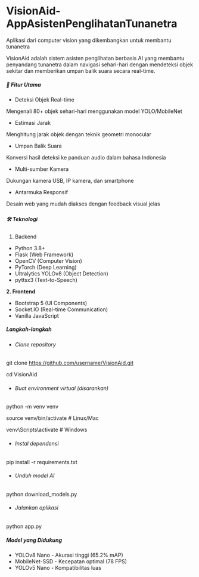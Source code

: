 # VisionAid-AppAsistenPenglihatanTunanetra

Aplikasi dari computer vision yang dikembangkan untuk membantu tunanetra



VisionAid adalah sistem asisten penglihatan berbasis AI yang membantu penyandang tunanetra dalam navigasi sehari-hari dengan mendeteksi objek sekitar dan memberikan umpan balik suara secara real-time.



##### 🌟 Fitur Utama

* Deteksi Objek Real-time

Mengenali 80+ objek sehari-hari menggunakan model YOLO/MobileNet



* Estimasi Jarak

Menghitung jarak objek dengan teknik geometri monocular



* Umpan Balik Suara

Konversi hasil deteksi ke panduan audio dalam bahasa Indonesia



* Multi-sumber Kamera

Dukungan kamera USB, IP kamera, dan smartphone



* Antarmuka Responsif

Desain web yang mudah diakses dengan feedback visual jelas

##### 

##### 🛠 Teknologi

1. Backend

* Python 3.8+
* Flask (Web Framework)
* OpenCV (Computer Vision)
* PyTorch (Deep Learning)
* Ultralytics YOLOv8 (Object Detection)
* pyttsx3 (Text-to-Speech)



**2. Frontend**

* Bootstrap 5 (UI Components)
* Socket.IO (Real-time Communication)
* Vanilla JavaScript



##### Langkah-langkah

* ###### Clone repository

git clone https://github.com/username/VisionAid.git

cd VisionAid

* ###### Buat environment virtual (disarankan)

python -m venv venv

source venv/bin/activate  # Linux/Mac

venv\\Scripts\\activate    # Windows

* ###### Instal dependensi

pip install -r requirements.txt

* ###### Unduh model AI

python download\_models.py

* ###### Jalankan aplikasi

python app.py





##### Model  yang Didukung

* YOLOv8 Nano - Akurasi tinggi (65.2% mAP)
* MobileNet-SSD - Kecepatan optimal (78 FPS)
* YOLOv5 Nano - Kompatibilitas luas
